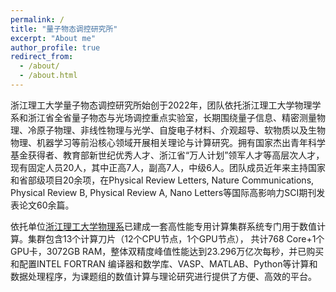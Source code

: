 ```yaml
---
permalink: /
title: "量子物态调控研究所"
excerpt: "About me"
author_profile: true
redirect_from: 
  - /about/
  - /about.html
---
```



浙江理工大学量子物态调控研究所始创于2022年，团队依托浙江理工大学物理学系和浙江省全省量子物态与光场调控重点实验室，长期围绕量子信息、精密测量物理、冷原子物理、非线性物理与光学、自旋电子材料、介观超导、软物质以及生物物理、机器学习等前沿核心领域开展相关理论与计算研究。拥有国家杰出青年科学基金获得者、教育部新世纪优秀人才、浙江省“万人计划”领军人才等高层次人才，现有固定人员20人，其中正高7人，副高7人，中级6人。团队成员近年来主持国家和省部级项目20余项，在Physical Review Letters, Nature Communications, Physical Review B, Physical Review A, Nano Letters等国际高影响力SCI期刊发表论文60余篇。

依托单位[浙江理工大学物理系](https://physics.sci.zstu.edu.cn/index.htm)已建成一套高性能专用计算集群系统专门用于数值计算。集群包含13个计算刀片（12个CPU节点，1个GPU节点）， 共计768 Core+1个GPU卡，3072GB RAM，整体双精度峰值性能达到23.296万亿次每秒，并已购买和配置INTEL FORTRAN 编译器和数学库、VASP、MATLAB、Python等计算和数据处理程序，为课题组的数值计算与理论研究进行提供了方便、高效的平台。
